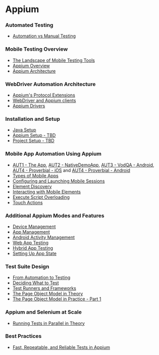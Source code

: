 # Appium 

### Automated Testing

- [Automation vs Manual Testing](https://github.com/lana-20/automation-vs-manual-testing)

### Mobile Testing Overview

- [The Landscape of Mobile Testing Tools](https://github.com/lana-20/mobile-testing-tools)
- [Appium Overview](https://github.com/lana-20/appium-overview)
- [Appium Architecture](https://github.com/lana-20/appium-architecture)

### WebDriver Automation Architecture

- [Appium's Protocol Extensions](https://github.com/lana-20/appium-webdriver-protocol-extensions)
- [WebDriver and Appium clients](https://github.com/lana-20/webdriver-appium-clients)
- [Appium Drivers](https://github.com/lana-20/appium-drivers)

### Installation and Setup

- [Java Setup](https://github.com/lana-20/java-setup)
- [Appium Setup - TBD]()
- [Project Setup - TBD]()

### Mobile App Automation Using Appium

- [AUT1 - The App](https://github.com/cloudgrey-io/the-app/releases), [AUT2 - NativeDemoApp](https://github.com/webdriverio/native-demo-app/releases), [AUT3 - VodQA - Android](https://github.com/AppiumTestDistribution/appium-demo/blob/main/VodQA.apk), [AUT4 - Proverbial - iOS](https://prod-mobile-artefacts.lambdatest.com/assets/docs/proverbial_ios.ipa) and [AUT4 - Proverbial - Android](https://prod-mobile-artefacts.lambdatest.com/assets/docs/proverbial_android.apk)
- [Types of Mobile Apps](https://github.com/lana-20/mobile-app-types)
- [Configuring and Launching Mobile Sessions](https://github.com/lana-20/configure-launch-mobile-sessions)
- [Element Discovery](https://github.com/lana-20/appium-element-discovery)
- [Interacting with Mobile Elements](https://github.com/lana-20/appium-elements-interaction)
- [Execute Script Overloading](https://github.com/lana-20/appium-execute-script-overloading)
- [Touch Actions](https://github.com/lana-20/appium-touch-actions)

### Additional Appium Modes and Features

- [Device Management](https://github.com/lana-20/appium-device-management)
- [App Management](https://github.com/lana-20/appium-app-management)
- [Android Activity Management](https://github.com/lana-20/android-activity-management)
- [Web App Testing](https://github.com/lana-20/web-app-testing)
- [Hybrid App Testing](https://github.com/lana-20/hybrid-app-testing)
- [Setting Up App State](https://github.com/lana-20/appium-state-setup)

### Test Suite Design
- [From Automation to Testing](https://github.com/lana-20/appium-automation-to-testing)
- [Deciding What to Test](https://github.com/lana-20/appium-what-to-test)
- [Test Runners and Frameworks](https://github.com/lana-20/appium-test-runners-frameworks)
- [The Page Object Model in Theory](https://github.com/lana-20/appium-pom-theory)
- [The Page Object Model in Practice - Part 1](https://github.com/lana-20/appium-pom-practice-1)


### Appium and Selenium at Scale
- [Running Tests in Parallel in Theory](https://github.com/lana-20/appium-parallel-testing-theory)


### Best Practices
- [Fast, Repeatable, and Reliable Tests in Appium](https://github.com/lana-20/appium-best-practices)
